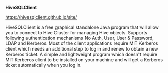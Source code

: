 **HiveSQLClient**

https://hivesqlclient.github.io/site/

HiveSQLClient is a free graphical standalone Java program that will allow you to connect to Hive Cluster for managing Hive objects. Supports following authentication mechanisms No Auth, User, User & Password, LDAP and Kerberos. Most of the client applications require MIT Kerberos client which needs an additional step to log in and renew to obtain a new Kerberos ticket. A simple and lightweight program which doesn't require MIT Kerberos client to be installed on your machine and will get a Kerberos ticket automatically when you log in.
